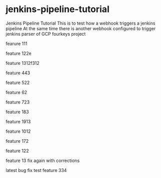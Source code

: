 # jenkins-pipeline-tutorial
Jenkins Pipeline Tutorial
 This is to test how a webhook triggers a jenkins pipeline
 At the same time there is another webhook configured to trigger jenkins parser of GCP fourkeys project

fearure 111

feature 122e


feature 1312f312

feature 443

feature 522

feature 62

feature 723

feature 183

feature 1913


feature 1012


feature 172


feature 122

feature 13 fix again with corrections

latest bug fix
test
feature 334
